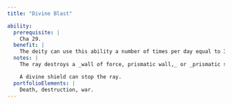 ```yaml
---
title: "Divine Blast"

ability:
  prerequisite: |
    Cha 29.
  benefit: |
    The deity can use this ability a number of times per day equal to 3 + its Charisma bonus. The ray created can extend up to one mile per rank (the deity chooses the length). Targets the ray strikes take 1d12 points of damage per rank of the deity, plus 1d12 points of damage per point of Charisma bonus the deity has. There is no saving throw, but the deity must make a ranged touch attack to hit a target. The deity can make the ray look, sound, smell, and feel like any-thing it desires. Despite the appearance of the ray, the damage it deals results directly from divine power and is therefore not subject to being reduced by _protection from elements_ and similar magic.
  notes: |
    The ray destroys a _wall of force, prismatic wall,_ or _prismatic sphere_ it hits (all layers in a prismatic effect are destroyed). The ray itself is unaffected and can strike a target behind the _wall of force_ or prismatic effect.

    A divine shield can stop the ray.
  portfolioElements: |
    Death, destruction, war.
---
```

